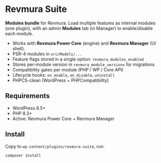 # Revmura Suite

**Modules bundle** for Revmura. Load multiple features as internal modules (one plugin), with an admin **Modules** tab (in Manager) to enable/disable each module.

- Works with **Revmura Power Core** (engine) and **Revmura Manager** (UI shell).
- PSR-4 modules in `src/Models/...`
- Feature flags stored in a single option: `revmura_modules_enabled`
- Stores per-module version in `revmura_module_versions` for migrations
- Compatibility gates per module (PHP / WP / Core API)
- Lifecycle hooks: `on_enable`, `on_disable`, `uninstall`
- PHPCS-clean (WordPress + PHPCompatibility)

## Requirements
- WordPress 6.5+
- PHP 8.3+
- Active: Revmura Power Core + Revmura Manager

## Install
Copy to `wp-content/plugins/revmura-suite`, run:

```bash
composer install
